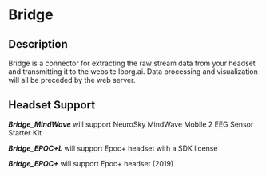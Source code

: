 # Bridge

## Description
Bridge is a connector for extracting the raw stream data from your headset and transmitting it to the website Iborg.ai. Data processing and visualization will all be preceded by the web server.

## Headset Support
**_Bridge_MindWave_**  will support NeuroSky MindWave Mobile 2 EEG Sensor Starter Kit

**_Bridge_EPOC+L_**  will support Epoc+ headset with a SDK license

**_Bridge_EPOC+_** will support Epoc+ headset (2019)




